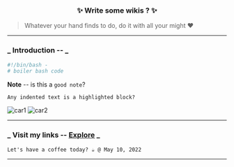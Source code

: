 <h3 align="center"> ✨ Write some wikis ?  ✨ </h3>

> Whatever your hand finds to do, do it with all your might ❤️

<hr>

### _ Introduction -- _

```bash
#!/bin/bash -
# boiler bash code
```

**Note** -- is this a `good note`?

    Any indented text is a highlighted block?
    
![car1](../img/mini_blue_1.jpg)
![car2](../img/mini_blue_2.jpg)

<hr>

### _ Visit my links --  [Explore](https://github.com/greenwayRocks/vim-wiki/blob/main/explore.md) _
  

    Let's have a coffee today? ☕️ @ May 10, 2022
<hr>
